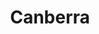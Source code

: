 ---
title: Canberra
category: single_rooms
roomtype: Single Rooms
rspec: 560 ft² / 52 m² / Park View / 2 Guests
spec:
- 560 ft2
- 2 Guests
- 1 Bed
- 1 Bathroom
para1: With a unique decor and ambience, this east-facing room opens to the rear courtyard.
images: 
  - src: "/images/roomdp/single1_canberra/main.jpeg"
    alt: "image 1"
  - src: "/images/roomdp/single1_canberra/bathroom.jpeg"
    alt: "image 2"
otherrooms:
- Suryakanthi
- Neelakurinji
- Nishagandhi
---